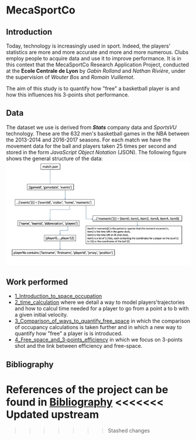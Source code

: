 # MecaSportCo

## Introduction

Today, technology is increasingly used in sport. Indeed, the players' statistics are more and more accurate and more and more numerous. Clubs employ people to acquire data and use it to improve performance. It is in this context that the MecaSportCo Research Application Project, conducted at the **Ecole Centrale de Lyon** by *Gabin Rolland* and *Nathan Rivière*, under the supervision of *Wouter Bos* and *Romain Vuillemot*. 

The aim of this study is to quantify how "free" a basketball player is and how this influences his 3-points shot performance.

## Data

The dataset we use is derived from ***Stats*** company data and *SportsVU* technology. These are the 632 men's basketball games in the NBA between the 2013-2014 and 2016-2017 seasons. For each match we have the movement data for the ball and players taken 25 times per second and stored in the form _JavaScript Object Notation_ (JSON). The following figure shows the general structure of the data:  
![dataschema](https://github.com/AmigoCap/MecaFootCo/blob/master/Images/data.jpg "data schema")

## Work performed

* [1_Introduction_to_space_occupation](https://nbviewer.jupyter.org/github/AmigoCap/MecaFootCo/blob/master/1_Introduction_to_space_occupation.ipynb)
* [2_time_calculation](https://nbviewer.jupyter.org/github/AmigoCap/MecaFootCo/blob/master/2_Time_calculation.ipynb) where we detail a way to model players'trajectories and how to calcul time needed for a player to go from a point a to b with a given initial velocity.
* [3_Comparison_of_ways_to_quantify_free_space](https://nbviewer.jupyter.org/github/AmigoCap/MecaFootCo/blob/master/3_Comparison_of_ways_to_quantify_free_space.ipynb) in which the comparison of occupancy calculations is taken further and in which a new way to quantify how "free" a player is is introduced.
* [4_Free_space_and_3-points_efficiency](https://nbviewer.jupyter.org/github/AmigoCap/MecaFootCo/blob/master/4_Free_space_and_3-points_efficiency.ipynb) in which we focus on 3-points shot and the link between efficiency and free-space.

## Bibliography

References of the project can be found in [Bibliography](https://github.com/AmigoCap/MecaSportCo/blob/master/Bibliography.md)
<<<<<<< Updated upstream
=======

>>>>>>> Stashed changes
